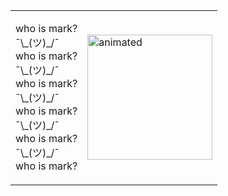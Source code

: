 <table>
  <tr>
    <td>
      <p>
        who is mark? <br>
        ¯\_(ツ)_/¯  <br>
        who is mark? <br>
        ¯\_(ツ)_/¯  <br>
        who is mark? <br>
        ¯\_(ツ)_/¯  <br>
        who is mark? <br>
        ¯\_(ツ)_/¯  <br>
        who is mark? <br>
        ¯\_(ツ)_/¯  <br>
        who is mark?
      </p>
    </td>
    <td>
      <img src="ball_glitch.gif" alt="animated" width="200"/>
    </td>
  </tr>
</table>
